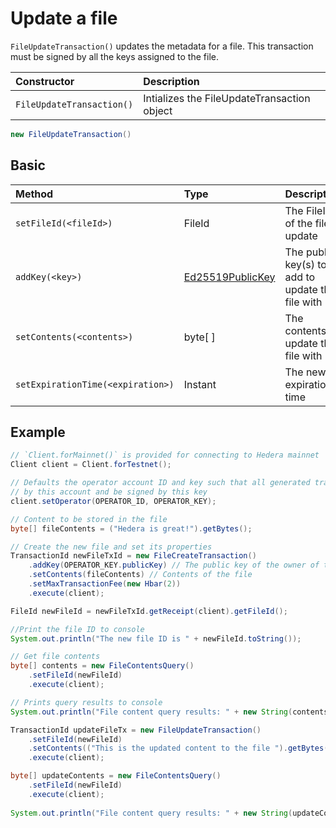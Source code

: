 # Update a file

`FileUpdateTransaction()` updates the metadata for a file. This transaction must be signed by all the keys assigned to the file.

| Constructor | Description |
| :--- | :--- |
| `FileUpdateTransaction()` | Intializes the FileUpdateTransaction object |

```java
new FileUpdateTransaction()
```

## Basic

| Method | Type | Description |
| :--- | :--- | :--- |
| `setFileId(<fileId>)` | FileId | The FileID of the file to update |
| `addKey(<key>)` | [Ed25519PublicKey](https://github.com/hashgraph/hedera-sdk-java/blob/master/src/main/java/com/hedera/hashgraph/sdk/crypto/ed25519/Ed25519PublicKey.java) | The public key\(s\) to add to update the file with |
| `setContents(<contents>)` | byte\[ \] | The contents to update the file with |
| `setExpirationTime(<expiration>)` | Instant | The new expiration time  |

## Example

```java
// `Client.forMainnet()` is provided for connecting to Hedera mainnet
Client client = Client.forTestnet();

// Defaults the operator account ID and key such that all generated transactions will be paid for
// by this account and be signed by this key
client.setOperator(OPERATOR_ID, OPERATOR_KEY);

// Content to be stored in the file
byte[] fileContents = ("Hedera is great!").getBytes();

// Create the new file and set its properties
TransactionId newFileTxId = new FileCreateTransaction()
    .addKey(OPERATOR_KEY.publicKey) // The public key of the owner of the file
    .setContents(fileContents) // Contents of the file
    .setMaxTransactionFee(new Hbar(2))
    .execute(client);

FileId newFileId = newFileTxId.getReceipt(client).getFileId();

//Print the file ID to console
System.out.println("The new file ID is " + newFileId.toString());

// Get file contents
byte[] contents = new FileContentsQuery()
    .setFileId(newFileId)
    .execute(client);

// Prints query results to console
System.out.println("File content query results: " + new String(contents));

TransactionId updateFileTx = new FileUpdateTransaction()
    .setFileId(newFileId)
    .setContents(("This is the updated content to the file ").getBytes())
    .execute(client);

byte[] updateContents = new FileContentsQuery()
    .setFileId(newFileId)
    .execute(client);
    
System.out.println("File content query results: " + new String(updateContents));
```


